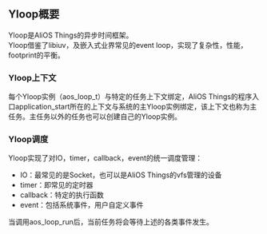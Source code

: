 ## Yloop概要

Yloop是AliOS Things的异步时间框架。<br>
Yloop借鉴了libiuv，及嵌入式业界常见的event loop，实现了复杂性，性能，footprint的平衡。

### Yloop上下文
每个Yloop实例（aos_loop_t）与特定的任务上下文绑定，AliOS Things的程序入口application_start所在的上下文与系统的主Yloop实例绑定，该上下文也称为主任务。主任务以外的任务也可以创建自己的Yloop实例。

### Yloop调度
Yloop实现了对IO，timer，callback，event的统一调度管理：
- IO：最常见的是Socket，也可以是AliOS Things的vfs管理的设备
- timer：即常见的定时器
- callback：特定的执行函数
- event：包括系统事件，用户自定义事件

当调用aos_loop_run后，当前任务将会等待上述的各类事件发生。
